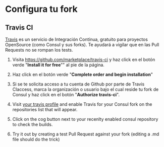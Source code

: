 # Configura tu fork

## Travis CI

[Travis](https://travis-ci.org/) es un servicio de Integración Contínua, gratuito para proyectos OpenSource (como Consul y sus forks). Te ayudará a vigilar que en las Pull Requests no se rompan los tests.

1. Visita https://github.com/marketplace/travis-ci y haz click en el botón verde "**Install it for free**"" al pie de la página.

2. Haz click en el botón verde "**Complete order and begin installation**"

3. Si se te solicita acceso a tu cuenta de Github por parte de Travis CIaccess, marca la organización o usuario bajo el cual reside tu fork de Consul y haz click en el botón "**Authorize travis-ci**".

4. Visit [your travis profile](https://travis-ci.org/profile/) and enable Travis for your Consul fork on the repositories list that will appear.

5. Click on the cog button next to your recenlty enabled consul repository to check the builds.

6. Try it out by creating a test Pull Request against your fork (editing a .md file should do the trick)
